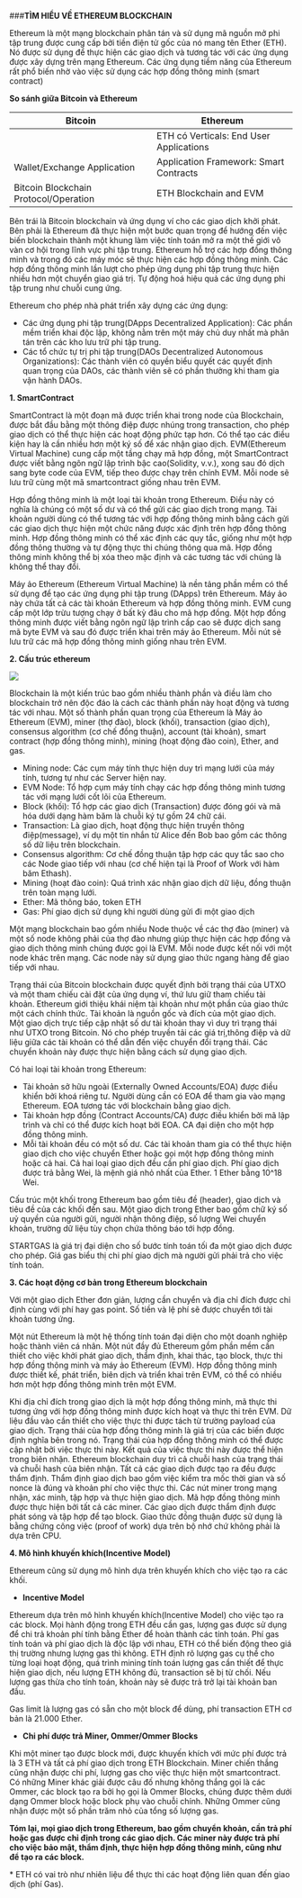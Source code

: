 ###**TÌM HIỂU VỀ ETHEREUM BLOCKCHAIN**

Ethereum là một mạng blockchain phân tán và sử dụng mã nguồn mở phi tập trung được cung cấp bởi tiền điện tử gốc của nó mang tên Ether (ETH). Nó được sử dụng để thực hiện các giao dịch và tương tác với các ứng dụng được xây dựng trên mạng Ethereum. Các ứng dụng tiềm năng của Ethereum rất phổ biến nhờ vào việc sử dụng các hợp đồng thông minh (smart contract)

**So sánh giữa Bitcoin và Ethereum**

|**Bitcoin**|**Ethereum**|
| - | - |
|<p></p><p></p>|ETH có Verticals: End User Applications|
|Wallet/Exchange Application|Application Framework: Smart Contracts|
|Bitcoin Blockchain Protocol/Operation |ETH Blockchain and EVM|
Bên trái là Bitcoin blockchain và ứng dụng ví cho các giao dịch khởi phát. Bên phải là Ethereum đã thực hiện một bước quan trọng để hướng đến việc biến blockchain thành một khung làm việc tính toán mở ra một thế giới vô vàn cơ hội trong lĩnh vực phi tập trung. Ethereum hỗ trợ các hợp đồng thông minh và trong đó các máy móc sẽ thực hiện các hợp đồng thông minh. Các hợp đồng thông minh lần lượt cho phép ứng dụng phi tập trung thực hiện nhiều hơn một chuyển giao giá trị. Tự động hoá hiệu quả các ứng dụng phi tập trung như chuỗi cung ứng.

Ethereum cho phép nhà phát triển xây dựng các ứng dụng:

- Các ứng dụng phi tập trung(DApps Decentralized Application): Các phần mềm triển khai độc lập, không nằm trên một máy chủ duy nhất mà phân tán trên các kho lưu trữ phi tập trung.
- Các tổ chức tự trị phi tập trung(DAOs Decentralized Autonomous Organizations): Các thành viên có quyền biểu quyết các quyết định quan trọng của DAOs, các thành viên sẽ có phần thưởng khi tham gia vận hành DAOs.

**1. SmartContract** 

SmartContract là một đoạn mã được triển khai trong node của Blockchain, được bắt đầu bằng một thông điệp được nhúng trong transaction, cho phép giao dịch có thể thực hiện các hoạt động phức tạp hơn. Có thể tạo các điều kiện hay là cần nhiều hơn một ký số để xác nhận giao dịch. EVM(Ethereum Virtual Machine) cung cấp một tầng chạy mã hợp đồng, một SmartContract được viết bằng ngôn ngữ lập trình bậc cao(Solidity, v.v.), xong sau đó dịch sang byte code của EVM, tiếp theo được chạy trên chính EVM. Mỗi node sẽ lưu trữ cùng một mã smartcontract giống nhau trên EVM.

Hợp đồng thông minh là một loại tài khoản trong Ethereum. Điều này có nghĩa là chúng có một số dư và có thể gửi các giao dịch trong mạng. Tài khoản người dùng có thể tương tác với hợp đồng thông minh bằng cách gửi các giao dịch thực hiện một chức năng được xác định trên hợp đồng thông minh. Hợp đồng thông minh có thể xác định các quy tắc, giống như một hợp đồng thông thường và tự động thực thi chúng thông qua mã. Hợp đồng thông minh không thể bị xóa theo mặc định và các tương tác với chúng là không thể thay đổi.

Máy ảo Ethereum (Ethereum Virtual Machine) là nền tảng phần mềm có thể sử dụng để tạo các ứng dụng phi tập trung (DApps) trên Ethereum. Máy ảo này chứa tất cả các tài khoản Ethereum và hợp đồng thông minh. EVM cung cấp một lớp trừu tượng chạy ở bất kỳ đâu cho mã hợp đồng. Một hợp đồng thông minh được viết bằng ngôn ngữ lập trình cấp cao sẽ được dịch sang mã byte EVM và sau đó được triển khai trên máy ảo Ethereum. Mỗi nút sẽ lưu trữ các mã hợp đồng thông minh giống nhau trên EVM.

**2. Cấu trúc ethereum**

![](Aspose.Words.c503d1e0-87a0-4f1b-88f1-fc95a3507a0b.001.png)

Blockchain là một kiến ​​trúc bao gồm nhiều thành phần và điều làm cho blockchain trở nên độc đáo là cách các thành phần này hoạt động và tương tác với nhau. Một số thành phần quan trọng của Ethereum là Máy ảo Ethereum (EVM), miner (thợ đào), block (khối), transaction (giao dịch), consensus algorithm (cơ chế đồng thuận), account (tài khoản), smart contract (hợp đồng thông minh), mining (hoạt động đào coin), Ether, and gas.

- Mining node: Các cụm máy tính thực hiện duy trì mạng lưới của máy tính, tương tự như các Server hiện nay.
- EVM Node: Tổ hợp cụm máy tính chạy các hợp đồng thông minh tương tác với mạng lưới cốt lõi của Ethereum.
- Block (khối): Tổ hợp các giao dịch (Transaction) được đóng gói và mã hóa dưới dạng hàm băm là chuỗi ký tự gồm 24 chữ cái.
- Transaction: Là giao dịch, hoạt động thực hiện truyền thông điệp(message), ví dụ một tin nhắn từ Alice đến Bob bao gồm các thông số dữ liệu trên blockchain.
- Consensus algorithm: Cơ chế đồng thuận tập hợp các quy tắc sao cho các Node giao tiếp với nhau (cơ chế hiện tại là Proof of Work với hàm băm Ethash).
- Mining (hoạt đào coin): Quá trình xác nhận giao dịch dữ liệu, đồng thuận trên toàn mạng lưới.
- Ether: Mã thông báo, token ETH
- Gas: Phí giao dịch sử dụng khi người dùng gửi đi một giao dịch

Một mạng blockchain bao gồm nhiều Node thuộc về các thợ đào (miner) và một số node không phải của thợ đào nhưng giúp thực hiện các hợp đồng và giao dịch thông minh chúng được gọi là EVM. Mỗi node được kết nối với một node khác trên mạng. Các node này sử dụng giao thức ngang hàng để giao tiếp với nhau.

Trạng thái của Bitcoin blockchain được quyết định bởi trạng thái của UTXO và một tham chiếu cài đặt của ứng dụng ví, thứ lưu giữ tham chiếu tài khoản. Ethereum giới thiệu khái niệm tài khoản như một phần của giao thức một cách chính thức. Tài khoản là nguồn gốc và đích của một giao dịch. Một giao dịch trực tiếp cập nhật số dư tài khoản thay vì duy trì trạng thái như UTXO trong Bitcoin. Nó cho phép truyền tải các giá trị,thông điệp và dữ liệu giữa các tài khoản có thể dẫn đến việc chuyển đổi trạng thái. Các chuyển khoản này được thực hiện bằng cách sử dụng giao dịch.

Có hai loại tài khoản trong Ethereum:

- Tài khoản sở hữu ngoài (Externally Owned Accounts/EOA) được điều khiển bởi khoá riêng tư. Người dùng cần có EOA để tham gia vào mạng Ethereum. EOA tương tác với blockchain bằng giao dịch.
- Tài khoản hợp đồng (Contract Accounts/CA) được điều khiển bởi mã lập trình và chỉ có thể được kích hoạt bởi EOA. CA đại diện cho một hợp đồng thông minh.
- Mỗi tài khoản đều có một số dư. Các tài khoản tham gia có thể thực hiện giao dịch cho việc chuyển Ether hoặc gọi một hợp đồng thông minh hoặc cả hai. Cả hai loại giao dịch đều cần phí giao dịch. Phí giao dịch được trả bằng Wei, là mệnh giá nhỏ nhất của Ether. 1 Ether bằng 10^18 Wei.

Cấu trúc một khối trong Ethereum bao gồm tiêu đề (header), giao dịch và tiêu đề của các khối đến sau. Một giao dịch trong Ether bao gồm chữ ký số uỷ quyền của người gửi, người nhận thông điệp, số lượng Wei chuyển khoản, trường dữ liệu tùy chọn chứa thông báo tới hợp đồng.

STARTGAS là giá trị đại diện cho số bước tính toán tối đa một giao dịch được cho phép. Giá gas biểu thị chi phí giao dịch mà người gửi phải trả cho việc tính toán.

**3. Các hoạt động cơ bản trong Ethereum blockchain**

Với một giao dịch Ether đơn giản, lượng cần chuyển và địa chỉ đích được chỉ định cùng với phí hay gas point. Số tiền và lệ phí sẽ được chuyển tới tài khoản tương ứng.

Một nút Ethereum là một hệ thống tính toán đại diện cho một doanh nghiệp hoặc thành viên cá nhân. Một nút đầy đủ Ethereum gồm phần mềm cần thiết cho việc khởi phát giao dịch, thẩm định, khai thác, tạo block, thực thi hợp đồng thông minh và máy ảo Ethereum (EVM). Hợp đồng thông minh được thiết kế, phát triển, biên dịch và triển khai trên EVM, có thể có nhiều hơn một hợp đồng thông minh trên một EVM.

Khi địa chỉ đích trong giao dịch là một hợp đồng thông minh, mã thực thi tương ứng với hợp đồng thông minh được kích hoạt và thực thi trên EVM. Dữ liệu đầu vào cần thiết cho việc thực thi được tách từ trường payload của giao dịch. Trạng thái của hợp đồng thông minh là giá trị của các biến được định nghĩa bên trong nó. Trạng thái của hợp đồng thông minh có thể được cập nhật bởi việc thực thi này. Kết quả của việc thực thi này được thể hiện trong biên nhận. Ethereum blockchain duy trì cả chuỗi hash của trạng thái và chuỗi hash của biên nhận. Tất cả các giao dịch được tạo ra đều được thẩm định. Thẩm định giao dịch bao gồm việc kiểm tra mốc thời gian và số nonce là đúng và khoản phí cho việc thực thi. Các nút miner trong mạng nhận, xác minh, tập hợp và thực hiện giao dịch. Mã hợp đồng thông minh được thực hiện bởi tất cả các miner. Các giao dịch được thẩm định được phát sóng và tập hợp để tạo block. Giao thức đồng thuận được sử dụng là bằng chứng công việc (proof of work) dựa trên bộ nhớ chứ không phải là dựa trên CPU.

**4. Mô hình khuyến khích(Incentive Model)**

Ethereum cũng sử dụng mô hình dựa trên khuyến khích cho việc tạo ra các khối.

- **Incentive Model** 

Ethereum dựa trên mô hình khuyến khích(Incentive Model) cho việc tạo ra các block. Mọi hành động trong ETH đều cần gas, lượng gas được sử dụng để chi trả khoản phí tính bằng Ether để hoàn thành các tính toán. Phí gas tính toán và phí giao dịch là độc lập với nhau, ETH có thể biến động theo giá thị trường nhưng lượng gas thì không. ETH định rõ lượng gas cụ thể cho từng loại hoạt động, quá trình mining tính toán lượng gas cần thiết để thực hiện giao dịch, nếu lượng ETH không đủ, transaction sẽ bị từ chối. Nếu lượng gas thừa cho tính toán, khoản này sẽ được trả trở lại tài khoản ban đầu.

Gas limit là lượng gas có sẵn cho một block để dùng, phí transaction ETH cơ bản là 21.000 Ether.

- **Chi phí được trả Miner, Ommer/Ommer Blocks**

Khi một miner tạo được block mới, được khuyến khích với mức phí được trả là 3 ETH và tất cả phí giao dịch trong ETH Blockchain. Miner chiến thắng cũng nhận được chi phí, lượng gas cho việc thực hiện một smartcontract. Có những Miner khác giải được câu đố nhưng không thắng gọi là các Ommer, các block tạo ra bởi họ gọi là Ommer Blocks, chúng được thêm dưới dạng Ommer block hoặc block phụ vào chuỗi chính. Những Ommer cũng nhận được một số phần trăm nhỏ của tổng số lượng gas.

**Tóm lại, mọi giao dịch trong Ethereum, bao gồm chuyển khoản, cần trả phí hoặc gas được chỉ định trong các giao dịch. Các miner này được trả phí cho việc bảo mật, thẩm định, thực hiện hợp đồng thông minh, cũng như để tạo ra các block.**


\* ETH có vai trò như nhiên liệu để thực thi các hoạt động liên quan đến giao dịch (phí Gas).






